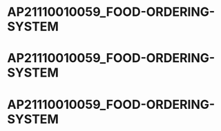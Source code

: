 # AP21110010059_FOOD-ORDERING-SYSTEM
# AP21110010059_FOOD-ORDERING-SYSTEM
# AP21110010059_FOOD-ORDERING-SYSTEM
